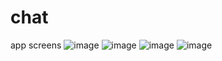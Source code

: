 # chat
app screens
![image](https://user-images.githubusercontent.com/87895739/193396929-08031a12-12c6-497c-9c58-398e6a98193c.png)
![image](https://user-images.githubusercontent.com/87895739/193396963-5e0391ac-849b-4783-990a-8ea66d4108fb.png)
![image](https://user-images.githubusercontent.com/87895739/193396968-4c9c5edc-08eb-4ca5-a366-2535d7f18141.png)
![image](https://user-images.githubusercontent.com/87895739/193396971-ee4c8484-f982-4c6a-b25d-48072a8cd49d.png)
